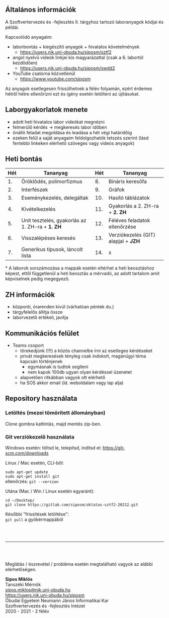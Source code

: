 ## Általános információk

A Szoftvertervezés és -fejlesztés II. tárgyhoz tartozó laboranyagok kódjai és példái. 

Kapcsolódó anyagaim:
- laborbontás + kiegészítő anyagok + hivatalos követelmények
  - https://users.nik.uni-obuda.hu/siposm/sztf2
- angol nyelvű videók linkjei kis magyarázattal (csak a 6. labortól kezdődően)
  - https://users.nik.uni-obuda.hu/siposm/swdd2
- YouTube csatorna közvetlenül
  - https://www.youtube.com/siposm

Az anyagok esetlegesen frissülhetnek a félév folyamán, ezért érdemes hétről hétre ellenőrizni ezt és igény esetén letölteni az újításokat.

## Laborgyakorlatok menete
- adott heti hivatalos labor videókat megnézni
- felmerülő kérdés → megkeresés labor időben
- önálló feladat megoldása és leadása a hét végi határidőig
- ezeken felül a saját anyagaim feldolgozhatók tetszés szerint (lásd fentebbi linkeken elérhető szöveges vagy videós anyagok)

## Heti bontás
| Hét | Tananyag | Hét | Tananyag |
| -- | -- | -- | -- |
| 1. | Öröklődés, polimorfizmus | 8. | Bináris keresőfa |
| 2. | Interfészek | 9. | Gráfok |
| 3. | Eseménykezelés, delegáltak | 10. | Hasító táblázatok |
| 4. | Kivételkezelés | 11. | Gyakorlás a 2. ZH-ra + **2. ZH** |
| 5. | Unit tesztelés, gyakorlás az 1. ZH-ra + **1. ZH** | 12. | Féléves feladatok ellenőrzése |
| 6. | Visszalépéses keresés | 13. | Verziókezelés (GIT) alapjai + **JZH** |
| 7. | Generikus típusok, láncolt lista | 14. | x |

\* A laborok sorszámozása a mappák esetén eltérhet a heti beosztáshoz képest, ettől függetlenül a heti beosztás a mérvadó, az adott tartalom amit képviselnek pedig megegyező.

## ZH információk
- központi, órarenden kívül (várhatóan péntek du.)
- tárgyfelelős állítja össze
- laborvezető értékeli, javítja

## Kommunikációs felület
- Teams csoport
  - törekedjünk (!!!) a közös channelbe írni az esetleges kérdéseket
  - privát megkeresések tényleg csak indokolt, magánügyi téma kapcsán történjenek
    - egymásnak is tudtok segíteni
    - nem kapok 100db ugyan olyan kérdéssel üzenetet
  - alapvetően ritkábban vagyok ott elérhető
  - ha SOS akkor email (ld. weboldalam vagy lap alja)

##  Repository használata
### Letöltés (mezei tömörített állományban)
Clone gombra kattintás, majd mentés zip-ben.

### Git verziókezelő használata
Windows esetén: töltsd le, telepítsd, indítsd el: https://git-scm.com/downloads

Linux / Mac esetén, CLI-ből:

`sudo apt-get update`\
`sudo apt-get install git`\
ellenőrzés: `git --version`

Utána (Mac / Win / Linux esetén egyaránt): 

`cd ~/Desktop/`\
`git clone https://gitlab.com/siposm/oktatas-sztf2-20212.git`

Későbbi "frissítések letöltése":\
`git pull` a gyökérmappából

<br><br>

---

<br><br>

Meglátás / észrevétel / probléma esetén megtalálható vagyok az alábbi elérhetőségen.

**Sipos Miklós**\
Tanszéki Mérnök\
sipos.miklos@nik.uni-obuda.hu\
https://users.nik.uni-obuda.hu/siposm \
Óbudai Egyetem Neumann János Informatikai Kar\
Szoftvertervezés és -fejlesztés Intézet\
2020 - 2021 - 2 félév
